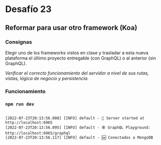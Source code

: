 # Desafío 23

## Reformar para usar otro framework (Koa)

### Consignas

Elegir uno de los frameworks vistos en clase y trasladar a esta nueva plataforma el último proyecto entregable (con GraphQL) o al anterior (sin GraphQL).

*Verificar el correcto funcionamiento del servidor a nivel de sus rutas, vistas, lógica de negocio y persistencia.*

### Funcionamiento

### `npm run dev`

```console

[2022-07-23T20:13:56.088] [INFO] default - 🚀 Server started at http://localhost:6965
[2022-07-23T20:13:56.095] [INFO] default - 🕸️ GraphQL Playground: http://localhost:6965/graphql
[2022-07-23T20:13:56.117] [INFO] default - 🆗 Conectados a MongoDB

```